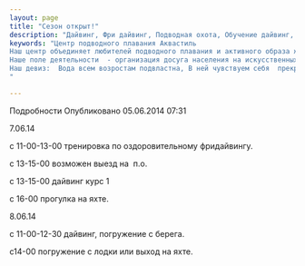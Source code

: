 ```yaml
---
layout: page
title: "Сезон открыт!"
description: "Дайвинг, Фри дайвинг, Подводная охота, Обучение дайвинг, Сертификат дайвинг"
keywords: "Центр подводного плавания Аквастиль
Наш центр объединяет любителей подводного плавания и активного образа жизни.
Наше поле деятельности  - организация досуга населения на искусственных и естественных водоёмах.
Наш девиз:  Вода всем возростам подвластна, В ней чувствуем себя  прекрасно!
"

---
```


Подробности
     Опубликовано 05.06.2014 07:31 

7.06.14

с 11-00-13-00 тренировка по оздоровительному фридайвингу.

с 13-15-00 возможен выезд на  п.о.

с 13-15-00 дайвинг курс 1

с 16-00 прогулка на яхте.

8.06.14

с 11-00-12-30 дайвинг, погружение с берега.

с14-00 погружение с лодки или выход на яхте.